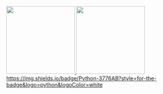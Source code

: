 
<div>
  <a href="https://github.com/andre-luiz-sanches">
  <img height="180em" src="https://github-readme-stats.vercel.app/api?username=andre-luiz-sanches&show_icons=true&theme=tokyonight&include_all_commits=true&count_private=true"/>
  <img height="180em" src="https://github-readme-stats.vercel.app/api/top-langs/?username=andre-luiz-sanches&layout=compact&langs_count=8&theme=tokyonight"/>
</div>
    https://img.shields.io/badge/Python-3776AB?style=for-the-badge&logo=python&logoColor=white
<div>
   
